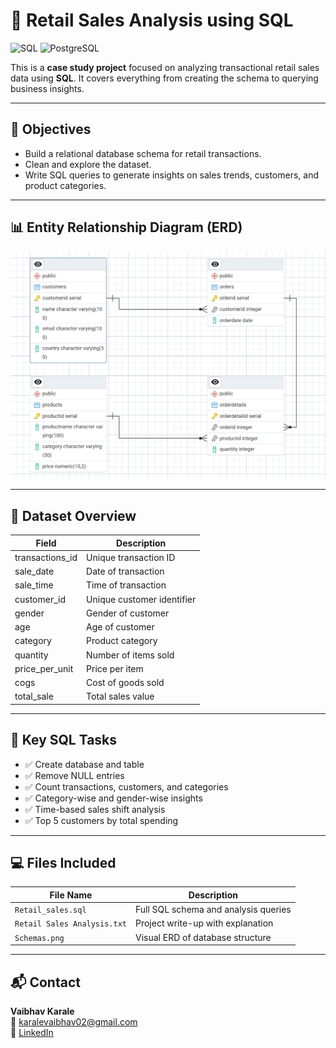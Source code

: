 # 🛒 Retail Sales Analysis using SQL

![SQL](https://img.shields.io/badge/Tool-SQL-blue)
![PostgreSQL](https://img.shields.io/badge/Database-PostgreSQL-lightgrey)

This is a **case study project** focused on analyzing transactional retail sales data using **SQL**. It covers everything from creating the schema to querying business insights.

---

## 📌 Objectives

- Build a relational database schema for retail transactions.
- Clean and explore the dataset.
- Write SQL queries to generate insights on sales trends, customers, and product categories.

---

## 📊 Entity Relationship Diagram (ERD)

![Schema](Schemas.png)

---

## 🧾 Dataset Overview

| Field            | Description                     |
|------------------|---------------------------------|
| transactions_id  | Unique transaction ID           |
| sale_date        | Date of transaction             |
| sale_time        | Time of transaction             |
| customer_id      | Unique customer identifier      |
| gender           | Gender of customer              |
| age              | Age of customer                 |
| category         | Product category                |
| quantity         | Number of items sold            |
| price_per_unit   | Price per item                  |
| cogs             | Cost of goods sold              |
| total_sale       | Total sales value               |

---

## 🧠 Key SQL Tasks

- ✅ Create database and table
- ✅ Remove NULL entries
- ✅ Count transactions, customers, and categories
- ✅ Category-wise and gender-wise insights
- ✅ Time-based sales shift analysis
- ✅ Top 5 customers by total spending

---

## 💻 Files Included

| File Name                     | Description                              |
|------------------------------|------------------------------------------|
| `Retail_sales.sql`           | Full SQL schema and analysis queries     |
| `Retail Sales Analysis.txt`  | Project write-up with explanation        |
| `Schemas.png`                | Visual ERD of database structure         |

---

## 📬 Contact

**Vaibhav Karale**  
📧 karalevaibhav02@gmail.com  
🔗 [LinkedIn](https://www.linkedin.com/in/vaibhavkarale)
